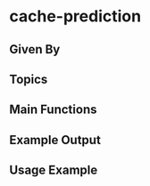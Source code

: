 # cache-prediction

## Given By 

## Topics

## Main Functions

## Example Output

## Usage Example

